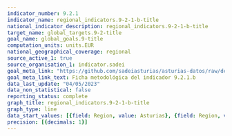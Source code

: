 ```yaml
---
indicator_number: 9.2.1
indicator_name: regional_indicators.9-2-1-b-title
national_indicator_description: regional_indicators.9-2-1-b-title
target_name: global_targets.9-2-title
goal_name: global_goals.9-title
computation_units: units.EUR
national_geographical_coverage: regional
source_active_1: true
source_organisation_1: indicator.sadei
goal_meta_link: "https://github.com/sadeiasturias/asturias-datos/raw/develop/descargas/metodologia/9.2.1.b.pdf"
goal_meta_link_text: Ficha metodológica del indicador 9.2.1.b
data_last_update: "04/05/2023"
data_non_statistical: false
reporting_status: complete
graph_title: regional_indicators.9-2-1-b-title
graph_type: line
data_start_values: [{field: Region, value: Asturias}, {field: Region, value: España}]
precision: [{decimals: 1}]
---
```

